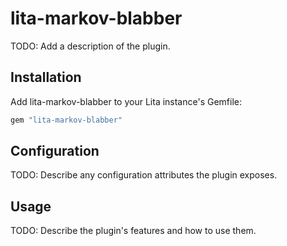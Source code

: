 # lita-markov-blabber

TODO: Add a description of the plugin.

## Installation

Add lita-markov-blabber to your Lita instance's Gemfile:

``` ruby
gem "lita-markov-blabber"
```

## Configuration

TODO: Describe any configuration attributes the plugin exposes.

## Usage

TODO: Describe the plugin's features and how to use them.
